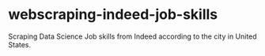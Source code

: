 # webscraping-indeed-job-skills

Scraping Data Science Job skills from Indeed according to the city in United States.
